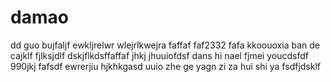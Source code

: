 # damao
dd
guo bujfaljf ewkljrelwr
wlejrlkwejra 
faffaf
faf2332
fafa
kkoouoxia ban de 
cajklf
fjlksjdlf
dskjflkdsffaffaf
jhkj
jhuuiofdsf
dans hi nael fjmei youcdsfdf
990jkj
fafsdf
ewrerjiu
hjkhkgasd
uuio
zhe ge yagn zi
za hui shi ya fsdfjdsklf

